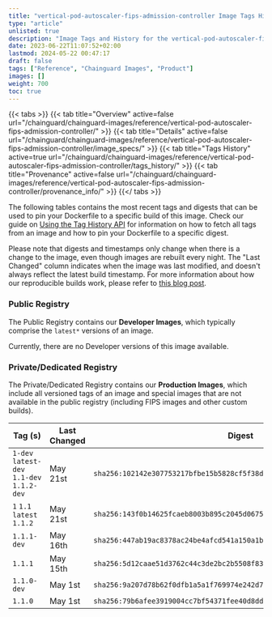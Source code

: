 ```yaml
---
title: "vertical-pod-autoscaler-fips-admission-controller Image Tags History"
type: "article"
unlisted: true
description: "Image Tags and History for the vertical-pod-autoscaler-fips-admission-controller Chainguard Image"
date: 2023-06-22T11:07:52+02:00
lastmod: 2024-05-22 00:47:17
draft: false
tags: ["Reference", "Chainguard Images", "Product"]
images: []
weight: 700
toc: true
---
```


{{< tabs >}}
{{< tab title="Overview" active=false url="/chainguard/chainguard-images/reference/vertical-pod-autoscaler-fips-admission-controller/" >}}
{{< tab title="Details" active=false url="/chainguard/chainguard-images/reference/vertical-pod-autoscaler-fips-admission-controller/image_specs/" >}}
{{< tab title="Tags History" active=true url="/chainguard/chainguard-images/reference/vertical-pod-autoscaler-fips-admission-controller/tags_history/" >}}
{{< tab title="Provenance" active=false url="/chainguard/chainguard-images/reference/vertical-pod-autoscaler-fips-admission-controller/provenance_info/" >}}
{{</ tabs >}}

The following tables contains the most recent tags and digests that can be used to pin your Dockerfile to a specific build of this image. Check our guide on [Using the Tag History API](/chainguard/chainguard-images/using-the-tag-history-api/) for information on how to fetch all tags from an image and how to pin your Dockerfile to a specific digest.

Please note that digests and timestamps only change when there is a change to the image, even though images are rebuilt every night. The "Last Changed" column indicates when the image was last modified, and doesn't always reflect the latest build timestamp. For more information about how our reproducible builds work, please refer to [this blog post](https://www.chainguard.dev/unchained/reproducing-chainguards-reproducible-image-builds).

### Public Registry
The Public Registry contains our **Developer Images**, which typically comprise the `latest*` versions of an image.

Currently, there are no Developer versions of this image available.

### Private/Dedicated Registry
The Private/Dedicated Registry contains our **Production Images**, which include all versioned tags of an image and special images that are not available in the public registry (including FIPS images and other custom builds).

| Tag (s)                                     | Last Changed | Digest                                                                    |
|---------------------------------------------|--------------|---------------------------------------------------------------------------|
|  `1-dev` `latest-dev` `1.1-dev` `1.1.2-dev` | May 21st     | `sha256:102142e307753217bfbe15b5828cf5f38d2499d64c1c92d053a96f9756b68b97` |
|  `1` `1.1` `latest` `1.1.2`                 | May 21st     | `sha256:143f0b14625fcaeb8003b895c2045d06753007eaaddff0168e6bdfebdbfe60b6` |
|  `1.1.1-dev`                                | May 16th     | `sha256:447ab19ac8378ac24be4afcd541a150a1bf99e9d04cc69ee3b958ce45bb41e96` |
|  `1.1.1`                                    | May 15th     | `sha256:5d12caae51d3762c44c3de2bc2b5508f83832db914a804193bc45fb5dc12f02b` |
|  `1.1.0-dev`                                | May 1st      | `sha256:9a207d78b62f0dfb1a5a1f769974e242d73d42930e6cdb12b6b123d415741953` |
|  `1.1.0`                                    | May 1st      | `sha256:79b6afee3919004cc7bf54371fee40d8dd64c823d3be2de64382d5f493860778` |

